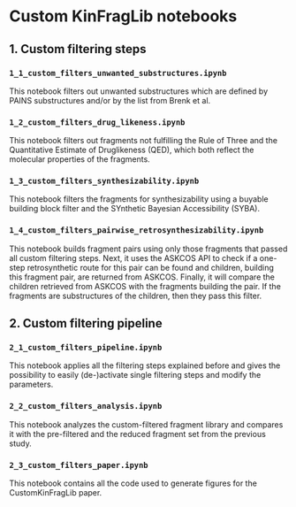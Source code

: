 # Custom KinFragLib notebooks
## 1. Custom filtering steps
### `1_1_custom_filters_unwanted_substructures.ipynb`
This notebook filters out unwanted substructures which are defined by PAINS
substructures and/or by the list from Brenk et al.
### `1_2_custom_filters_drug_likeness.ipynb`
This notebook filters out fragments not fulfilling the Rule of Three and the Quantitative Estimate
of Druglikeness (QED), which both reflect the molecular properties of the fragments.
### `1_3_custom_filters_synthesizability.ipynb`
This notebook filters the fragments for synthesizability using a buyable building block
filter and the SYnthetic Bayesian Accessibility (SYBA).
### `1_4_custom_filters_pairwise_retrosynthesizability.ipynb`
This notebook builds fragment pairs using only those fragments that passed all custom filtering steps.
Next, it uses the ASKCOS API to check if a one-step retrosynthetic route for this pair can be found and children, building this fragment pair, are returned from ASKCOS.
Finally, it will compare the children retrieved from ASKCOS with the fragments building the pair. If the fragments are
substructures of the children, then they pass this filter.
## 2. Custom filtering pipeline
### `2_1_custom_filters_pipeline.ipynb`
This notebook applies all the filtering steps explained before and gives the possibility to easily (de-)activate
single filtering steps and modify the parameters.
### `2_2_custom_filters_analysis.ipynb`
This notebook analyzes the custom-filtered fragment library and compares it with the pre-filtered and the reduced fragment set from the previous study.
### `2_3_custom_filters_paper.ipynb` 
This notebook contains all the code used to generate figures for the CustomKinFragLib paper. 